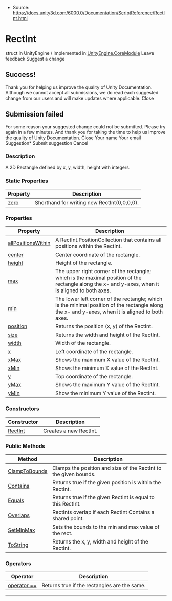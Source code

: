 * Source: https://docs.unity3d.com/6000.0/Documentation/ScriptReference/RectInt.html

# RectInt
struct in UnityEngine
/
Implemented in:[UnityEngine.CoreModule](https://docs.unity3d.com/6000.0/Documentation/ScriptReference/UnityEngine.CoreModule.html)
Leave feedback
Suggest a change
## Success!
Thank you for helping us improve the quality of Unity Documentation. Although we cannot accept all submissions, we do read each suggested change from our users and will make updates where applicable.
Close
## Submission failed
For some reason your suggested change could not be submitted. Please <a>try again</a> in a few minutes. And thank you for taking the time to help us improve the quality of Unity Documentation.
Close
Your name Your email Suggestion* Submit suggestion
Cancel
### Description
A 2D Rectangle defined by x, y, width, height with integers.
### Static Properties
Property | Description  
---|---  
[zero](https://docs.unity3d.com/6000.0/Documentation/ScriptReference/RectInt-zero.html) | Shorthand for writing new RectInt(0,0,0,0).  
### Properties
Property | Description  
---|---  
[allPositionsWithin](https://docs.unity3d.com/6000.0/Documentation/ScriptReference/RectInt-allPositionsWithin.html) | A RectInt.PositionCollection that contains all positions within the RectInt.  
[center](https://docs.unity3d.com/6000.0/Documentation/ScriptReference/RectInt-center.html) | Center coordinate of the rectangle.  
[height](https://docs.unity3d.com/6000.0/Documentation/ScriptReference/RectInt-height.html) | Height of the rectangle.  
[max](https://docs.unity3d.com/6000.0/Documentation/ScriptReference/RectInt-max.html) | The upper right corner of the rectangle; which is the maximal position of the rectangle along the x- and y-axes, when it is aligned to both axes.  
[min](https://docs.unity3d.com/6000.0/Documentation/ScriptReference/RectInt-min.html) | The lower left corner of the rectangle; which is the minimal position of the rectangle along the x- and y-axes, when it is aligned to both axes.  
[position](https://docs.unity3d.com/6000.0/Documentation/ScriptReference/RectInt-position.html) | Returns the position (x, y) of the RectInt.  
[size](https://docs.unity3d.com/6000.0/Documentation/ScriptReference/RectInt-size.html) | Returns the width and height of the RectInt.  
[width](https://docs.unity3d.com/6000.0/Documentation/ScriptReference/RectInt-width.html) | Width of the rectangle.  
[x](https://docs.unity3d.com/6000.0/Documentation/ScriptReference/RectInt-x.html) | Left coordinate of the rectangle.  
[xMax](https://docs.unity3d.com/6000.0/Documentation/ScriptReference/RectInt-xMax.html) | Shows the maximum X value of the RectInt.  
[xMin](https://docs.unity3d.com/6000.0/Documentation/ScriptReference/RectInt-xMin.html) | Shows the minimum X value of the RectInt.  
[y](https://docs.unity3d.com/6000.0/Documentation/ScriptReference/RectInt-y.html) | Top coordinate of the rectangle.  
[yMax](https://docs.unity3d.com/6000.0/Documentation/ScriptReference/RectInt-yMax.html) | Shows the maximum Y value of the RectInt.  
[yMin](https://docs.unity3d.com/6000.0/Documentation/ScriptReference/RectInt-yMin.html) | Show the minimum Y value of the RectInt.  
### Constructors
Constructor | Description  
---|---  
[RectInt](https://docs.unity3d.com/6000.0/Documentation/ScriptReference/RectInt-ctor.html) | Creates a new RectInt.  
### Public Methods
Method | Description  
---|---  
[ClampToBounds](https://docs.unity3d.com/6000.0/Documentation/ScriptReference/RectInt.ClampToBounds.html) | Clamps the position and size of the RectInt to the given bounds.  
[Contains](https://docs.unity3d.com/6000.0/Documentation/ScriptReference/RectInt.Contains.html) | Returns true if the given position is within the RectInt.  
[Equals](https://docs.unity3d.com/6000.0/Documentation/ScriptReference/RectInt.Equals.html) | Returns true if the given RectInt is equal to this RectInt.  
[Overlaps](https://docs.unity3d.com/6000.0/Documentation/ScriptReference/RectInt.Overlaps.html) | RectInts overlap if each RectInt Contains a shared point.  
[SetMinMax](https://docs.unity3d.com/6000.0/Documentation/ScriptReference/RectInt.SetMinMax.html) | Sets the bounds to the min and max value of the rect.  
[ToString](https://docs.unity3d.com/6000.0/Documentation/ScriptReference/RectInt.ToString.html) | Returns the x, y, width and height of the RectInt.  
### Operators
Operator | Description  
---|---  
[operator ==](https://docs.unity3d.com/6000.0/Documentation/ScriptReference/RectInt-operator_eq.html) | Returns true if the rectangles are the same.  
* * *
